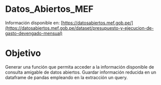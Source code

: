 # Datos_Abiertos_MEF
Información disponible en: [https://datosabiertos.mef.gob.pe/](https://datosabiertos.mef.gob.pe/dataset/presupuesto-y-ejecucion-de-gasto-devengado-mensual)

# Objetivo
Generar una función que permita acceder a la información disponible de consulta amigable de datos abiertos.
Guardar información reducida en un dataframe de pandas empleando en la extracción un query.

